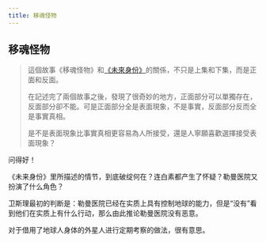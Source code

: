 ```yaml
---
title: 移魂怪物
---
```


## 移魂怪物

>這個故事《移魂怪物》和[《未來身份》](../112)的關係，不只是上集和下集，而是正面和反面。
>
>在記述完了兩個故事之後，發現了很奇妙的地方，正面部分可以單獨存在，反面部分卻不能。可是正面部分全是表面現象，不是事實，反面部分反而全是事實真相。
>
>是不是表面現象比事實真相更容易為人所接受，還是人寧願喜歡選擇接受表面現象？

问得好！

《未来身份》里所描述的情节，到底破绽何在？连白素都产生了怀疑？勒曼医院又扮演了什么角色？

卫斯理最初的判断是：勒曼医院已经在实质上具有控制地球的能力，但是“没有”看到他们在实质上有什么行动，那么由此推论勒曼医院没有恶意。

对于借用了地球人身体的外星人进行定期考察的做法，很有意思。